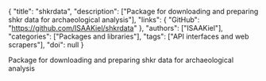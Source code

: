 {
  "title": "shkrdata",
  "description": ["Package for downloading and preparing shkr data for archaeological analysis"],
  "links": {
    "GitHub": "https://github.com/ISAAKiel/shkrdata"
  },
  "authors": ["ISAAKiel"],
  "categories": ["Packages and libraries"],
  "tags": ["API interfaces and web scrapers"],
  "doi": null
}

<!-- Generated by csv2md.R – do not edit by hand -->

Package for downloading and preparing shkr data for archaeological analysis